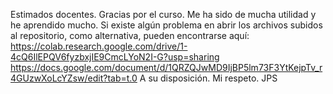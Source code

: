 Estimados docentes. Gracias por el curso. Me ha sido de mucha utilidad y he aprendido mucho.
Si existe algún problema en abrir los archivos subidos al repositorio, como alternativa, pueden encontrarse aquí:
https://colab.research.google.com/drive/1-4cQ6IlEPQV6fyzbxjIE9CmcLYoN2I-G?usp=sharing 
https://docs.google.com/document/d/1QRZQJwMD9IjBP5lm73F3YtKejpTv_r4GUzwXoLcYZsw/edit?tab=t.0
A su disposición.
Mi respeto.
JPS
